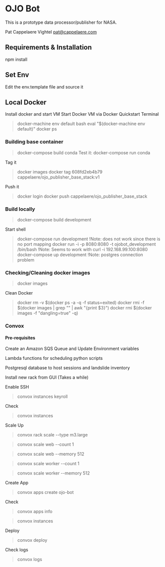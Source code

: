 # OJO Bot

This is a prototype data processor/publisher for NASA. 

Pat Cappelaere	Vightel		pat@cappelaere.com

## Requirements & Installation

npm install

## Set  Env	
Edit the env.template file and source it


## Local Docker
Install docker and start VM
Start Docker VM via Docker Quickstart Terminal
> docker-machine env default
> bash
> eval "$(docker-machine env default)"
> docker ps

### Building base container
> docker-compose build conda
Test it:
> docker-compose run conda

Tag it
> docker images
> docker tag 608fd2eb4b79 cappelaere/ojo_publisher_base_stack:v1

Push it
> docker login
> docker push cappelaere/ojo_publisher_base_stack

### Build locally
> docker-compose build development

Start shell
> docker-compose run development		!Note: does not work since there is no port mapping
> docker run -i -p 8080:8080 -t ojobot_development /bin/bash	!Note: Seems to work with curl -i 192.168.99.100:8080
> docker-compose up development			!Note: postgres connection problem


### Checking/Cleaning docker images
> docker images

Clean Docker
> docker rm -v $(docker ps -a -q -f status=exited)
> docker rmi -f $(docker images | grep "<none>" | awk "{print \$3}")
> docker rmi $(docker images -f "dangling=true" -q)

### Convox
#### Pre-requisites
Create an Amazon SQS Queue
and Update Environment variables

Lambda functions for scheduling python scripts

Postgresql database to host sessions and landslide inventory

Install new rack from GUI (Takes a while)

Enable SSH
> convox instances keyroll

Check
> convox instances

Scale Up
> convox rack scale --type m3.large

> convox scale web --count 1 

> convox scale web --memory 512

> convox scale worker --count 1 

> convox scale worker --memory 512

Create App
> convox apps create ojo-bot

Check
> convox apps info

> convox instances

Deploy
> convox deploy

Check logs
> convox logs


